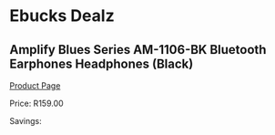 
# Ebucks Dealz
## Amplify Blues Series AM-1106-BK Bluetooth Earphones Headphones (Black)
[Product Page](https://www.ebucks.com/web/shop/productSelected.do?prodId=1161786400&catId=375509364)

Price: R159.00

Savings: 


	